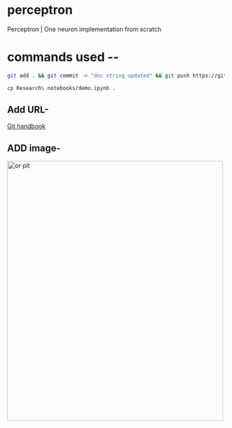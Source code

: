 # perceptron
Perceptron | One neuron  implementation from scratch

# commands used --
```bash
git add . && git commit -m "doc string updated" && git push https://github.com/sairam852/perceptron.git main
```
```bash
cp Research\ notebooks/demo.ipynb .
```
## Add URL-
[Git handbook](https://guides.github.com/introduction/git-handbook/)

## ADD image-
<img src="/home/sai/Desktop/live_demo/perceptron/plots/OR.png" alt="or plt" width="500" height="600">